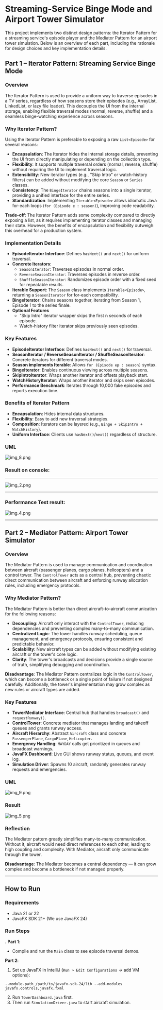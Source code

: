 
# Streaming-Service Binge Mode and Airport Tower Simulator
This project implements two distinct design patterns: the Iterator Pattern for a streaming service's episode player and the Mediator Pattern for an airport tower simulation. Below is an overview of each part, including the rationale for design choices and key implementation details.

## Part 1 – Iterator Pattern: Streaming Service Binge Mode

### Overview
The Iterator Pattern is used to provide a uniform way to traverse episodes in a TV series, regardless of how seasons store their episodes (e.g., ArrayList, LinkedList, or lazy file loader). This decouples the UI from the internal storage, enabling flexible traversal modes (normal, reverse, shuffle) and a seamless binge-watching experience across seasons.

### Why Iterator Pattern?
Using the Iterator Pattern is preferable to exposing a raw `List<Episode>` for several reasons:
- **Encapsulation**: The Iterator hides the internal storage details, preventing the UI from directly manipulating or depending on the collection type.
- **Flexibility**: It supports multiple traversal orders (normal, reverse, shuffle) without requiring the UI to implement traversal logic.
- **Extensibility**: New iterator types (e.g., "Skip Intro" or watch-history filters) can be added without modifying the core `Season` or `Series` classes.
- **Consistency**: The `BingeIterator` chains seasons into a single iterator, providing a unified interface for the entire series.
- **Standardization**: Implementing `Iterable<Episode>` allows idiomatic Java for-each loops (`for (Episode e : season)`), improving code readability.

**Trade-off**: The Iterator Pattern adds some complexity compared to directly exposing a list, as it requires implementing iterator classes and managing their state. However, the benefits of encapsulation and flexibility outweigh this overhead for a production system.

### Implementation Details
- **EpisodeIterator Interface**: Defines `hasNext()` and `next()` for uniform traversal.
- **Concrete Iterators**:
  - `SeasonIterator`: Traverses episodes in normal order.
  - `ReverseSeasonIterator`: Traverses episodes in reverse order.
  - `ShuffleSeasonIterator`: Randomizes episode order with a fixed seed for repeatable results.
- **Iterable Support**: The `Season` class implements `Iterable<Episode>`, returning a `SeasonIterator` for for-each compatibility.
- **BingeIterator**: Chains seasons together, iterating from Season 1, Episode 1 to the series finale.
- **Optional Features**
  - "Skip Intro" iterator wrapper skips the first n seconds of each episode.
  - Watch-history filter iterator skips previously seen episodes.

### Key Features
- **EpisodeIterator Interface**: Defines `hasNext()` and `next()` for traversal.
- **SeasonIterator / ReverseSeasonIterator / ShuffleSeasonIterator**: Concrete iterators for different traversal modes.
- **Season implements Iterable<Episode>**: Allows `for (Episode ep : season)` syntax.
- **BingeIterator**: Enables continuous viewing across multiple seasons.
- **SkipIntroIterator**: Wraps another iterator and offsets playback start.
- **WatchHistoryIterator**: Wraps another iterator and skips seen episodes.
- **Performance Benchmark**: Iterates through 10,000 fake episodes and reports execution time.

### Benefits of Iterator Pattern
- **Encapsulation**: Hides internal data structures.
- **Flexibility**: Easy to add new traversal strategies.
- **Composition**: Iterators can be layered (e.g., `Binge + SkipIntro + WatchHistory`).
- **Uniform Interface**: Clients use `hasNext()`/`next()` regardless of structure.

### UML

![img_8.png](img_8.png)




### Result on console:

---

![img_2.png](img_2.png)

---

### Performance Test result:

![img_4.png](img_4.png)

---

## Part 2 – Mediator Pattern: Airport Tower Simulator

### Overview
The Mediator Pattern is used to manage communication and coordination between aircraft (passenger planes, cargo planes, helicopters) and a control tower. The `ControlTower` acts as a central hub, preventing chaotic direct communication between aircraft and enforcing runway allocation rules, including emergency protocols.

### Why Mediator Pattern?
The Mediator Pattern is better than direct aircraft-to-aircraft communication for the following reasons:
- **Decoupling**: Aircraft only interact with the `ControlTower`, reducing dependencies and preventing complex many-to-many communication.
- **Centralized Logic**: The tower handles runway scheduling, queue management, and emergency protocols, ensuring consistent and predictable behavior.
- **Scalability**: New aircraft types can be added without modifying existing aircraft or the tower's core logic.
- **Clarity**: The tower's broadcasts and decisions provide a single source of truth, simplifying debugging and coordination.

**Disadvantage**: The Mediator Pattern centralizes logic in the `ControlTower`, which can become a bottleneck or a single point of failure if not designed carefully. Additionally, the tower's implementation may grow complex as new rules or aircraft types are added.

### Key Features
- **TowerMediator Interface**: Central hub that handles `broadcast()` and `requestRunway()`.
- **ControlTower**: Concrete mediator that manages landing and takeoff queues and grants runway access.
- **Aircraft Hierarchy**: Abstract `Aircraft` class and concrete `PassengerPlane`, `CargoPlane`, `Helicopter`.
- **Emergency Handling**: `MAYDAY` calls get prioritized in queues and broadcast warnings.
- **JavaFX Dashboard**: Live GUI shows runway status, queues, and event log.
- **Simulation Driver**: Spawns 10 aircraft, randomly generates runway requests and emergencies.

### UML

![img_9.png](img_9.png)

### Result

![img_5.png](img_5.png)

### Reflection
The Mediator pattern greatly simplifies many-to-many communication. Without it, aircraft would need direct references to each other, leading to high coupling and complexity. With Mediator, aircraft only communicate through the tower.

**Disadvantage**: The Mediator becomes a central dependency — it can grow complex and become a bottleneck if not managed properly.

---

## How to Run
### Requirements
- Java 21 or 22
- JavaFX SDK 21+ (We use JavaFX 24)
  
### Run Steps
. **Part 1**:
   - Compile and run the `Main` class to see episode traversal demos.

  **Part 2**:
  1. Set up JavaFX in IntelliJ (`Run > Edit Configurations` → add VM options):
   ```
   --module-path /path/to/javafx-sdk-24/lib --add-modules javafx.controls,javafx.fxml
   ```
  2. Run `TowerDashboard.java` first.
  3. Then run `SimulationDriver.java` to start aircraft simulation.

